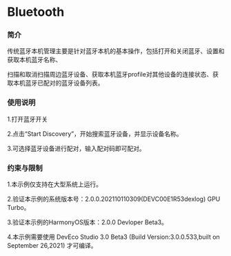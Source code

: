 # Bluetooth<a name="ZH-CN_TOPIC_0000001080120244"></a>

### 简介

传统蓝牙本机管理主要是针对蓝牙本机的基本操作，包括打开和关闭蓝牙、设置和获取本机蓝牙名称、

扫描和取消扫描周边蓝牙设备、获取本机蓝牙profile对其他设备的连接状态、获取本机蓝牙已配对的蓝牙设备列表。

### 使用说明

1.打开蓝牙开关

2.点击“Start Discovery”，开始搜索蓝牙设备，并显示设备名称。

3.可选择蓝牙设备进行配对，输入配对码即可配对。 

### 约束与限制

1.本示例仅支持在大型系统上运行。

2.验证本示例的系统版本号：2.0.0.202110110309(DEVC00E1R53dexlog) GPU Turbo。

3.验证本示例的HarmonyOS版本：2.0.0 Devloper Beta3。

4.本示例需要使用 DevEco Studio 3.0 Beta3 (Build Version:3.0.0.533,built on September 26,2021) 才可编译。
